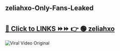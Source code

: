
 ## zeliahxo-Only-Fans-Leaked

# <h2><a href="https://clipsfans.com/zeliahxo&ref=git">🔗 Click to LINKS ⏩⏩ 👉 🟢 zeliahxo </a></h2>

<a href="https://clipsfans.com/zeliahxo&ref=git" rel="nofollow" data-target="animated-image.originalLink"><img src="https://i.ibb.co.com/xMMVF88/686577567.gif" alt="Viral Video Original" style="max-width: 100%; display: inline-block;" data-target="animated-image.originalImage"></a>
